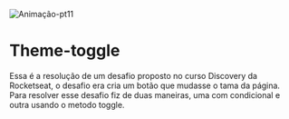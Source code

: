 ![Animação-pt11](https://user-images.githubusercontent.com/86725282/174088957-deac5623-075f-4c0e-a2c8-4d395f77ecb8.gif)
# Theme-toggle

Essa é a resolução de um desafio proposto no curso Discovery da Rocketseat, o desafio era cria um botão que mudasse o tama da página. Para resolver esse desafio fiz de duas maneiras, uma com condicional e outra usando o metodo toggle. 
